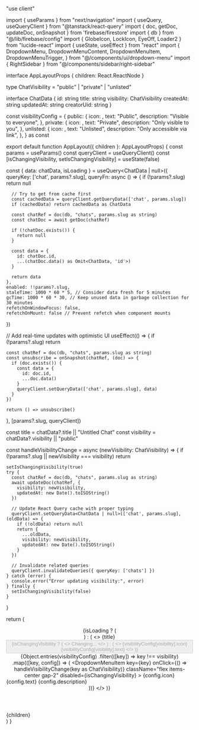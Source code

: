 "use client"

import { useParams } from "next/navigation"
import { useQuery, useQueryClient } from "@tanstack/react-query"
import { doc, getDoc, updateDoc, onSnapshot } from 'firebase/firestore'
import { db } from "@/lib/firebase/config"
import { GlobeIcon, LockIcon, EyeOff, Loader2 } from "lucide-react"
import { useState, useEffect } from "react"
import {
  DropdownMenu,
  DropdownMenuContent,
  DropdownMenuItem,
  DropdownMenuTrigger,
} from "@/components/ui/dropdown-menu"
import { RightSidebar } from "@/components/sidebar/right-sidebar"

interface AppLayoutProps {
  children: React.ReactNode
}

type ChatVisibility = "public" | "private" | "unlisted"

interface ChatData {
  id: string
  title: string
  visibility: ChatVisibility
  createdAt: string
  updatedAt: string
  creatorUid: string
}

const visibilityConfig = {
  public: {
    icon: <GlobeIcon className="size-[13px]" />,
    text: "Public",
    description: "Visible to everyone",
  },
  private: {
    icon: <LockIcon className="size-[13px]" />,
    text: "Private",
    description: "Only visible to you",
  },
  unlisted: {
    icon: <EyeOff className="size-[13px]" />,
    text: "Unlisted",
    description: "Only accessible via link",
  },
} as const

export default function AppLayout({ children }: AppLayoutProps) {
  const params = useParams()
  const queryClient = useQueryClient()
  const [isChangingVisibility, setIsChangingVisibility] = useState(false)

  const {
    data: chatData,
    isLoading
  } = useQuery<ChatData | null>({
    queryKey: ['chat', params?.slug],
    queryFn: async () => {
      if (!params?.slug) return null

      // Try to get from cache first
      const cachedData = queryClient.getQueryData(['chat', params.slug])
      if (cachedData) return cachedData as ChatData

      const chatRef = doc(db, "chats", params.slug as string)
      const chatDoc = await getDoc(chatRef)

      if (!chatDoc.exists()) {
        return null
      }

      const data = {
        id: chatDoc.id,
        ...(chatDoc.data() as Omit<ChatData, 'id'>)
      }

      return data
    },
    enabled: !!params?.slug,
    staleTime: 1000 * 60 * 5, // Consider data fresh for 5 minutes
    gcTime: 1000 * 60 * 30, // Keep unused data in garbage collection for 30 minutes
    refetchOnWindowFocus: false,
    refetchOnMount: false // Prevent refetch when component mounts
  })

  // Add real-time updates with optimistic UI
  useEffect(() => {
    if (!params?.slug) return

    const chatRef = doc(db, "chats", params.slug as string)
    const unsubscribe = onSnapshot(chatRef, (doc) => {
      if (doc.exists()) {
        const data = {
          id: doc.id,
          ...doc.data()
        }
        queryClient.setQueryData(['chat', params.slug], data)
      }
    })

    return () => unsubscribe()
  }, [params?.slug, queryClient])

  const title = chatData?.title || "Untitled Chat"
  const visibility = chatData?.visibility || "public"

  const handleVisibilityChange = async (newVisibility: ChatVisibility) => {
    if (!params?.slug || newVisibility === visibility) return

    setIsChangingVisibility(true)
    try {
      const chatRef = doc(db, "chats", params.slug as string)
      await updateDoc(chatRef, {
        visibility: newVisibility,
        updatedAt: new Date().toISOString()
      })

      // Update React Query cache with proper typing
      queryClient.setQueryData<ChatData | null>(['chat', params.slug], (oldData) => {
        if (!oldData) return null
        return {
          ...oldData,
          visibility: newVisibility,
          updatedAt: new Date().toISOString()
        }
      })

      // Invalidate related queries
      queryClient.invalidateQueries({ queryKey: ['chats'] })
    } catch (error) {
      console.error("Error updating visibility:", error)
    } finally {
      setIsChangingVisibility(false)
    }
  }

  return (
    <div className="relative w-full">
      <header className="bg-background absolute left-0 top-0 h-12 w-full items-center justify-between border-b px-2 hidden lg:flex">
        <div className="flex h-12 items-center gap-2">
          {isLoading ? (
            <div className="flex items-center gap-2">
              <div className="bg-muted h-4 w-24 animate-pulse rounded"></div>
            </div>
          ) : (
            <>
              <span className="flex h-full w-min items-center truncate text-[13px]">
                {title}
              </span>
              <DropdownMenu>
                <DropdownMenuTrigger asChild>
                  <button
                    className="hover:bg-primary-foreground hover:text-primary flex items-center justify-center gap-1 rounded-full border px-2 py-1"
                    disabled={isChangingVisibility}
                  >
                    {isChangingVisibility ? (
                      <>
                        <Loader2 className="size-[13px] animate-spin" />
                        <span className="flex h-full items-center text-[10px]">
                          Changing...
                        </span>
                      </>
                    ) : (
                      <>
                        {visibilityConfig[visibility].icon}
                        <span className="flex h-full items-center text-[10px]">
                          {visibilityConfig[visibility].text}
                        </span>
                      </>
                    )}
                  </button>
                </DropdownMenuTrigger>
                <DropdownMenuContent align="start" className="w-48">
                  {Object.entries(visibilityConfig)
                    .filter(([key]) => key !== visibility)
                    .map(([key, config]) => (
                      <DropdownMenuItem
                        key={key}
                        onClick={() => handleVisibilityChange(key as ChatVisibility)}
                        className="flex items-center gap-2"
                        disabled={isChangingVisibility}
                      >
                        {config.icon}
                        <div className="flex flex-col">
                          <span className="text-sm">{config.text}</span>
                          <span className="text-muted-foreground text-xs">
                            {config.description}
                          </span>
                        </div>
                      </DropdownMenuItem>
                    ))}
                </DropdownMenuContent>
              </DropdownMenu>
            </>
          )}
        </div>
        <RightSidebar />
      </header>
      <main className="flex h-screen w-full flex-col overflow-hidden pt-12 pb-16 lg:pb-0 lg:pt-12">
        {children}
      </main>
    </div>
  )
}